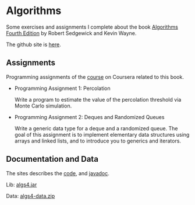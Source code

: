 # Algorithms

Some exercises and assignments I complete about the book [Algorithms Fourth Edition](http://algs4.cs.princeton.edu/home/) by Robert Sedgewick and Kevin Wayne.

The github site is [here](https://github.com/kevin-wayne/algs4). 

## Assignments

Programming assignments of the [course](https://www.coursera.org/learn/algorithms-part1) on Coursera related to this book.

* Programming Assignment 1: Percolation

   Write a program to estimate the value of the percolation threshold via Monte Carlo simulation.
   
* Programming Assignment 2: Deques and Randomized Queues

   Write a generic data type for a deque and a randomized queue. The goal of this assignment is to implement elementary data structures using arrays and linked lists, and to introduce you to generics and iterators.

## Documentation and Data

The sites describes the [code](http://algs4.cs.princeton.edu/code/), and [javadoc](http://algs4.cs.princeton.edu/code/javadoc).

Lib: [algs4.jar](http://algs4.cs.princeton.edu/code/algs4.jar)

Data: [algs4-data.zip](http://algs4.cs.princeton.edu/code/algs4-data.zip)

